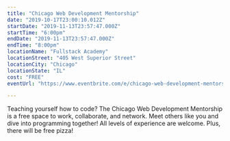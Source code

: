 ```yaml
---
title: "Chicago Web Development Mentorship"
date: "2019-10-17T23:00:10.012Z"
startDate: "2019-11-13T23:57:47.000Z"
startTime: "6:00pm"
endDate: "2019-11-13T23:57:47.000Z"
endTime: "8:00pm"
locationName: "Fullstack Academy"
locationStreet: "405 West Superior Street"
locationCity: "Chicago"
locationState: "IL"
cost: "FREE"
eventUrl: "https://www.eventbrite.com/e/chicago-web-development-mentorship-tickets-69016978641"

---
```


Teaching yourself how to code? The Chicago Web Development Mentorship is a free space to work, collaborate, and network. Meet others like you and dive into programming together! All levels of experience are welcome. Plus, there will be free pizza!

